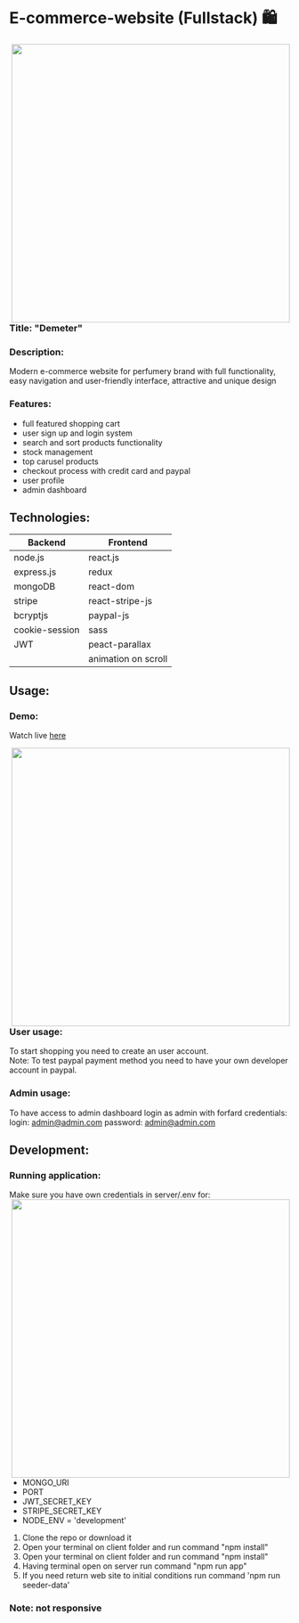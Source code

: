 # E-commerce-website (Fullstack) :shopping:

<img src="https://user-images.githubusercontent.com/102720711/206442450-d07c80b6-ea12-4ffe-986a-b4559b9a9d54.png" width = '500' align = "right"/> 

### Title: "Demeter" 

### Description:
Modern e-commerce website for perfumery brand with full functionality, easy navigation and user-friendly interface, attractive and unique design </br>

### Features:
- full featured shopping cart
- user sign up and login system
- search and sort products functionality
- stock management
- top carusel products
- checkout process with credit card and paypal
- user profile
- admin dashboard <br />

## Technologies: 

|Backend | Frontend |
| --- | --- |
| node.js | react.js |
| express.js | redux |
| mongoDB | react-dom |
| stripe |  react-stripe-js |
| bcryptjs | paypal-js |
| cookie-session | sass|
| JWT | peact-parallax |
| | animation on scroll |
 
## Usage: 

### Demo:
Watch live [here](https://www.youtube.com/watch?v=b24oov0fmkw)

<img src="https://user-images.githubusercontent.com/102720711/206447030-20ed7a9a-6cad-4e2e-93be-145c674f6b62.png" width = '500' align = "right"/> 

### User usage: 
To start shopping you need to create an user account.<br/>
Note: To test paypal payment method you need to have your own developer account in paypal.

### Admin usage: 
To have access to admin dashboard login as admin with forfard credentials:<br/>
login: admin@admin.com 
password: admin@admin.com 

## Development:

### Running application:
Make sure you have own credentials in server/.env for:
<img src="https://user-images.githubusercontent.com/102720711/206450354-44fafd37-d522-4f60-a01d-5de28dce693f.png" width = '500' align = "right"/> 

- MONGO_URI
- PORT
- JWT_SECRET_KEY
- STRIPE_SECRET_KEY
- NODE_ENV = 'development' 

1. Clone the repo or download it
2. Open your terminal on client folder and run command "npm install"
3. Open your terminal on client folder and run command "npm install"
4. Having terminal open on server run command "npm run app"
5. If you need return web site to initial conditions run command 'npm run seeder-data'

### Note: not responsive
